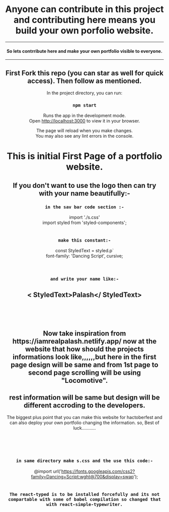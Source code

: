 <center>
<h1>Anyone can contribute in this project and contributing here means you build your own porfolio website.</h1>

---

<h4> So lets contrribute here and make your own portfolio visible to everyone.</h4>

---
<h2>
  First Fork this repo (you can star as well for quick access).
  Then follow as mentioned.
</h2>

In the project directory, you can run:

### `npm start`

Runs the app in the development mode.\
Open [http://localhost:3000](http://localhost:3000) to view it in your browser.

The page will reload when you make changes.\
You may also see any lint errors in the console.<br>

<h1>This is initial First Page of a portfolio website.</h1>


<h2>If you don't want to use the logo then can try with your name beautifully:-</h2>

### `in the sav bar code section :-` <br>
import './s.css'<br>
import styled from 'styled-components';<br><br>

### `make this constant:-` <br>
const StyledText = styled.p`<br>
    font-family: 'Dancing Script', cursive;<br>
<br><br>

### `and write your name like:-`
< StyledText>Palash</ StyledText>
---
<br><br><br>
<h2>Now take inspiration from https://iamrealpalash.netlify.app/
now at the website that how should the projects informations look like,,,,,,but here in the first page design will be same and from 1st page to second page scrolling will be using "Locomotive".

rest information will be same but design will be different accroding to the developers.
---
The biggest plus point that you can make this website for hactoberfest and can also deploy your own portfolio changing the information.
so, Best of luck...........</h1>

<br><br><br>

### `in same directory make s.css and the use this code:-` <br>
@import url('https://fonts.googleapis.com/css2?family=Dancing+Script:wght@700&display=swap');
<br><br>

### `The react-typed is to be installed forcefully and its not compartable with some of babel compilation so changed that with react-simple-typewriter.`





  
</center>
